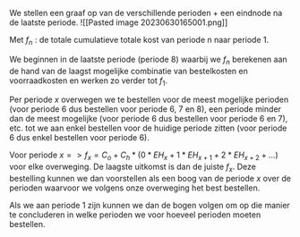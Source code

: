 We stellen een graaf op van de verschillende perioden + een eindnode na de laatste periode.
![[Pasted image 20230630165001.png]]

Met $f_n$ : de totale cumulatieve totale kost van periode n naar periode 1.

We beginnen in de laatste periode (periode 8) waarbij we $f_n$ berekenen aan de hand van de laagst mogelijke combinatie van bestelkosten en voorraadkosten en werken zo verder tot $f_1$. 

Per periode $x$ overwegen we te bestellen voor de meest mogelijke perioden (voor periode 6 dus bestellen voor periode 6, 7 en 8), een periode minder dan de meest mogelijke (voor periode 6 dus bestellen voor periode 6 en 7), etc. tot we aan enkel bestellen voor de huidige periode zitten (voor periode 6 dus enkel bestellen voor periode 6).

Voor periode $x => f_x= C_o + C_h * (0 * EH_x + 1 * EH_{x+1} + 2 * EH_{x+2} + ...)$ voor elke overweging. De laagste uitkomst is dan de juiste $f_x$. Deze bestelling kunnen we dan voorstellen als een boog van de periode $x$ over de perioden waarvoor we volgens onze overweging het best bestellen.

Als we aan periode 1 zijn kunnen we dan de bogen volgen om op die manier te concluderen in welke perioden we voor hoeveel perioden moeten bestellen.

